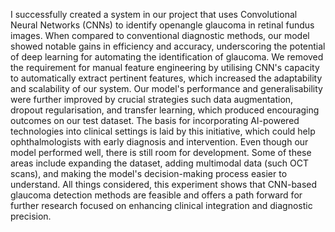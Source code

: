 I successfully created a system in our project that uses Convolutional Neural Networks (CNNs) to identify openangle glaucoma in retinal fundus images. When compared to conventional diagnostic methods, our model showed notable gains in efficiency and accuracy, underscoring the potential of deep learning for automating the identification of glaucoma. We removed the requirement for manual feature engineering by utilising CNN's capacity to automatically extract pertinent features, which increased the adaptability and scalability of our system. Our model's performance and generalisability were further improved by crucial strategies such data augmentation, dropout regularisation, and transfer learning, which produced encouraging outcomes on our test dataset. The basis for incorporating AI-powered technologies into clinical settings is laid by this initiative, which could help ophthalmologists with early diagnosis and intervention. Even though our model performed well, there is still room for development. Some of these areas include expanding the dataset, adding multimodal data (such OCT scans), and making the model's decision-making process easier to understand. All things considered, this experiment shows that CNN-based glaucoma detection methods are feasible and offers a path forward for further research focused on enhancing clinical integration and diagnostic precision.
